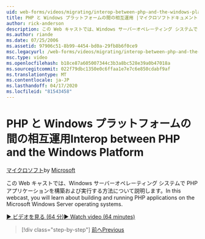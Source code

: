 ```yaml
---
uid: web-forms/videos/migrating/interop-between-php-and-the-windows-platform
title: PHP と Windows プラットフォームの間の相互運用 |マイクロソフトドキュメント
author: rick-anderson
description: この Web キャストでは、Windows サーバーオペレーティング システムで PHP アプリケーションを構築および実行する方法について説明します。
ms.author: riande
ms.date: 07/25/2006
ms.assetid: 97906c51-8b99-4454-bd0a-29fb8b6f0ce9
msc.legacyurl: /web-forms/videos/migrating/interop-between-php-and-the-windows-platform
msc.type: video
ms.openlocfilehash: b18ce87a605007344c3b3a8bc528e39a0b47018a
ms.sourcegitcommit: 022f79dbc1350e0c6ffaa1e7e7c6e850cdabf9af
ms.translationtype: MT
ms.contentlocale: ja-JP
ms.lasthandoff: 04/17/2020
ms.locfileid: "81543458"
---
```

# <a name="interop-between-php-and-the-windows-platform"></a><span data-ttu-id="0691e-103">PHP と Windows プラットフォームの間の相互運用</span><span class="sxs-lookup"><span data-stu-id="0691e-103">Interop between PHP and the Windows Platform</span></span>

<span data-ttu-id="0691e-104">[マイクロソフト](https://github.com/microsoft)</span><span class="sxs-lookup"><span data-stu-id="0691e-104">by [Microsoft](https://github.com/microsoft)</span></span>

<span data-ttu-id="0691e-105">この Web キャストでは、Windows サーバーオペレーティング システムで PHP アプリケーションを構築および実行する方法について説明します。</span><span class="sxs-lookup"><span data-stu-id="0691e-105">In this webcast, you will learn about building and running PHP applications on the Microsoft Windows Server operating systems.</span></span>

[<span data-ttu-id="0691e-106">&#9654; ビデオを見る (64 分)</span><span class="sxs-lookup"><span data-stu-id="0691e-106">&#9654; Watch video (64 minutes)</span></span>](https://channel9.msdn.com/Blogs/ASP-NET-Site-Videos/interop-between-php-and-the-windows-platform)

> [!div class="step-by-step"]
> [<span data-ttu-id="0691e-107">前へ</span><span class="sxs-lookup"><span data-stu-id="0691e-107">Previous</span></span>](introduction-to-aspnet-for-coldfusion-developers-building-an-aspnet-application.md)
